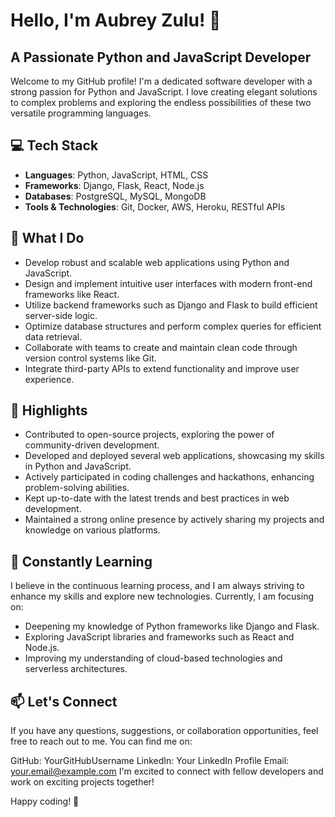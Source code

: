 # Hello, I'm Aubrey Zulu! 👋
## A Passionate Python and JavaScript Developer
Welcome to my GitHub profile! I'm a dedicated software developer with a strong passion for Python and JavaScript. I love creating elegant solutions to complex problems and exploring the endless possibilities of these two versatile programming languages.

## 💻 Tech Stack
- **Languages**: Python, JavaScript, HTML, CSS
- **Frameworks**: Django, Flask, React, Node.js
- **Databases**: PostgreSQL, MySQL, MongoDB
- **Tools & Technologies**: Git, Docker, AWS, Heroku, RESTful APIs
## 🔭 What I Do
- Develop robust and scalable web applications using Python and JavaScript.
- Design and implement intuitive user interfaces with modern front-end frameworks like React.
- Utilize backend frameworks such as Django and Flask to build efficient server-side logic.
- Optimize database structures and perform complex queries for efficient data retrieval.
- Collaborate with teams to create and maintain clean code through version control systems like Git.
- Integrate third-party APIs to extend functionality and improve user experience.
## 🌟 Highlights
- Contributed to open-source projects, exploring the power of community-driven development.
- Developed and deployed several web applications, showcasing my skills in Python and JavaScript.
- Actively participated in coding challenges and hackathons, enhancing problem-solving abilities.
- Kept up-to-date with the latest trends and best practices in web development.
- Maintained a strong online presence by actively sharing my projects and knowledge on various platforms.
## 🌱 Constantly Learning
I believe in the continuous learning process, and I am always striving to enhance my skills and explore new technologies. Currently, I am focusing on:

- Deepening my knowledge of Python frameworks like Django and Flask.
- Exploring JavaScript libraries and frameworks such as React and Node.js.
- Improving my understanding of cloud-based technologies and serverless architectures.
## 📫 Let's Connect
If you have any questions, suggestions, or collaboration opportunities, feel free to reach out to me. You can find me on:

GitHub: YourGitHubUsername
LinkedIn: Your LinkedIn Profile
Email: your.email@example.com
I'm excited to connect with fellow developers and work on exciting projects together!

Happy coding! 🚀
